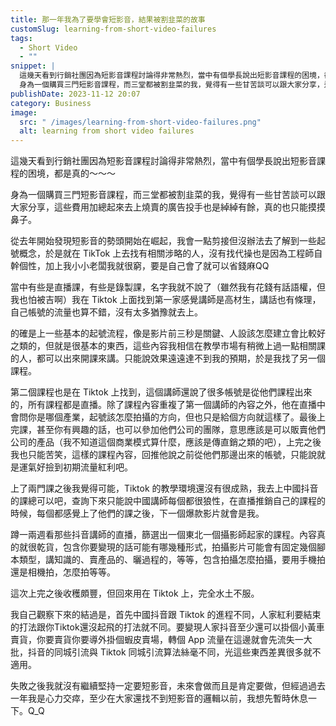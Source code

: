 ```yaml
---
title: 那一年我為了要學會短影音，結果被割韭菜的故事
customSlug: learning-from-short-video-failures
tags:
  - Short Video
  - ""
snippet: |
  這幾天看到行銷社團因為短影音課程討論得非常熱烈，當中有個學長說出短影音課程的困境，都是真的～～～
  身為一個購買三門短影音課程，而三堂都被割韭菜的我，覺得有一些甘苦談可以跟大家分享，這些費用加總起來去上燒賣的廣告投手也是綽綽有餘，真的也只能摸摸鼻子。​
publishDate: 2023-11-12 20:07
category: Business
image:
  src: " /images/learning-from-short-video-failures.png"
  alt: learning from short video failures
---
```

這幾天看到行銷社團因為短影音課程討論得非常熱烈，當中有個學長說出短影音課程的困境，都是真的～～～

身為一個購買三門短影音課程，而三堂都被割韭菜的我，覺得有一些甘苦談可以跟大家分享，這些費用加總起來去上燒賣的廣告投手也是綽綽有餘，真的也只能摸摸鼻子。​

從去年開始發現短影音的勢頭開始在崛起，我會一點剪接但沒辦法去了解到一些起號概念，於是就在 TikTok 上去找有相關涉略的人，沒有找代操也是因為工程師自幹個性，加上我小小老闆我就很窮，要是自己會了就可以省錢麻QQ

​當中有些是直播課，有些是錄製課，名字我就不說了（雖然我有花錢有話語權，但我也怕被吉啊）我在 Tiktok 上面找到第一家感覺講師是高材生，講話也有條理，自己帳號的流量也算不錯，沒有太多猶豫就去上。

的確是上一些基本的起號流程，像是影片前三秒是關鍵、人設該怎麼建立會比較好之類的，但就是很基本的東西，這些內容我相信在教學市場有稍微上過一點相關課的人，都可以出來開課來講。只能說效果遠遠達不到我的預期，於是我找了另一個課程。​

第二個課程也是在 Tiktok 上找到，這個講師還說了很多帳號是從他們課程出來的，所有課程都是直播。除了課程內容重複了第一個講師的內容之外，他在直播中會問你是哪個產業，起號該怎麼拍攝的方向，但也只是給個方向就這樣了。最後上完課，甚至你有興趣的話，也可以參加他們公司的團隊，意思應該是可以販賣他們公司的產品（我不知道這個商業模式算什麼，應該是傳直銷之類的吧），上完之後我也只能苦笑，這樣的課程內容，回推他說之前從他們那邊出來的帳號，只能說就是運氣好撿到初期流量紅利吧。

上了兩門課之後我覺得可能，Tiktok 的教學環境還沒有很成熟，我去上中國抖音的課總可以吧，查詢下來只能說中國講師每個都很狼性，在直播推銷自己的課程的時候，每個都感覺上了他們的課之後，下一個爆款影片就會是我。

蹲一兩週看那些抖音講師的直播，篩選出一個東北一個攝影師起家的課程。內容真的就很乾貨，包含你要變現的話可能有哪幾種形式，拍攝影片可能會有固定幾個腳本類型，講知識的、賣產品的、曬過程的，等等，包含拍攝怎麼拍攝，要用手機拍還是相機拍，怎麼拍等等。

這次上完之後收穫頗豐，但回來用在 Tiktok 上，完全水土不服。

我自己觀察下來的結過是，首先中國抖音跟 Tiktok 的進程不同，人家紅利要結束的打法跟你Tiktok還沒起飛的打法就不同。要變現人家抖音至少還可以掛個小黃車賣貨，你要賣貨你要導外掛個蝦皮賣場，轉個 App 流量在這邊就會先流失一大批，抖音的同城引流與 Tiktok 同城引流算法絲毫不同，光這些東西差異很多就不適用。

失敗之後我就沒有繼續堅持一定要短影音，未來會做而且是肯定要做，但經過過去一年我是心力交瘁，至少在大家還找不到短影音的邏輯以前，我想先暫時休息一下。Q_Q